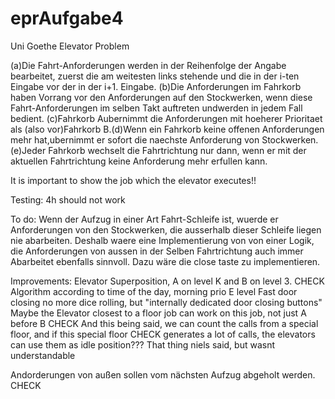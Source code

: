 # eprAufgabe4
Uni Goethe Elevator Problem


(a)Die Fahrt-Anforderungen werden in der Reihenfolge der Angabe bearbeitet, zuerst die am weitesten links stehende und die in der i-ten Eingabe vor der in der i+1. Eingabe.
(b)Die Anforderungen im Fahrkorb haben Vorrang vor den Anforderungen auf den Stockwerken, wenn diese Fahrt-Anforderungen im selben Takt auftreten undwerden in jedem Fall bedient.
(c)Fahrkorb Aubernimmt die Anforderungen mit hoeherer Prioritaet als (also vor)Fahrkorb B.(d)Wenn ein Fahrkorb keine offenen Anforderungen mehr hat,ubernimmt er sofort die naechste Anforderung von Stockwerken.
(e)Jeder Fahrkorb wechselt die Fahrtrichtung nur dann, wenn er mit der aktuellen Fahrtrichtung keine Anforderung mehr erfullen kann.

It is important to show the job which the elevator executes!!

Testing:
4h should not work

To do:
Wenn der Aufzug in einer Art Fahrt-Schleife ist, wuerde er Anforderungen von den Stockwerken, die ausserhalb dieser Schleife liegen nie abarbeiten. Deshalb waere eine Implementierung von
von einer Logik, die Anforderungen von aussen in der Selben Fahrtrichtung auch immer Abarbeitet ebenfalls sinnvoll.
Dazu wäre die close taste zu implementieren.


Improvements:
Elevator Superposition, A on level K and B on level 3. CHECK
Algorithm according to time of the day, morning prio E level
Fast door closing no more dice rolling, but "internally dedicated door closing buttons"
Maybe the Elevator closest to a floor job can work on this job, not just A before B CHECK
And this being said, we can count the calls from a special floor, and if this special floor CHECK
generates a lot of calls, the elevators can use them as idle position??? 
That thing niels said, but wasnt understandable

Andorderungen von außen sollen vom nächsten Aufzug abgeholt werden. CHECK
